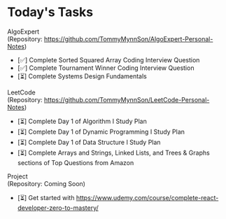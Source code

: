 # Today's Tasks

AlgoExpert
<br/>
(Repository: https://github.com/TommyMynnSon/AlgoExpert-Personal-Notes)
- [:white_check_mark:] Complete Sorted Squared Array Coding Interview Question
- [:white_check_mark:] Complete Tournament Winner Coding Interview Question
- [:hourglass_flowing_sand:] Complete Systems Design Fundamentals

LeetCode
<br/>
(Repository: https://github.com/TommyMynnSon/LeetCode-Personal-Notes)
- [:hourglass_flowing_sand:] Complete Day 1 of Algorithm I Study Plan
- [:hourglass_flowing_sand:] Complete Day 1 of Dynamic Programming I Study Plan
- [:hourglass_flowing_sand:] Complete Day 1 of Data Structure I Study Plan
- [:hourglass_flowing_sand:] Complete Arrays and Strings, Linked Lists, and Trees & Graphs sections of Top Questions from Amazon

Project
<br/>
(Repository: Coming Soon)
- [:hourglass_flowing_sand:] Get started with https://www.udemy.com/course/complete-react-developer-zero-to-mastery/
